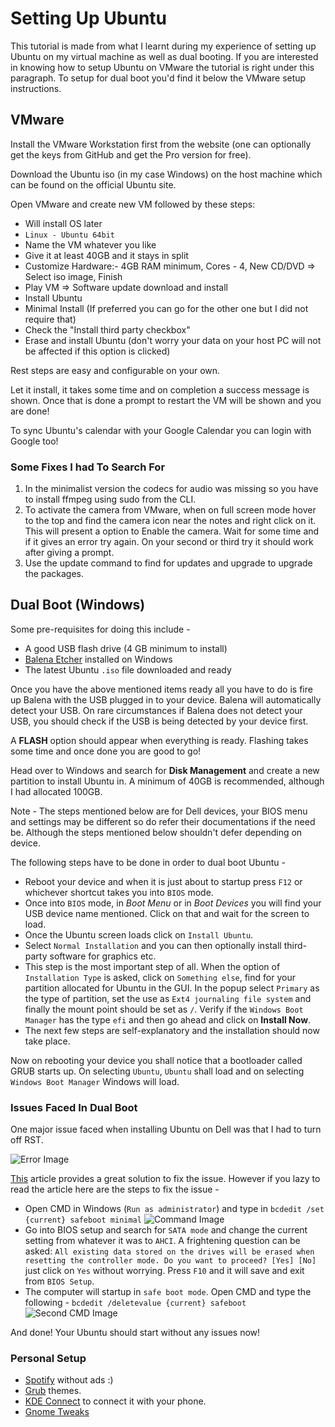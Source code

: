 # Setting Up Ubuntu

This tutorial is made from what I learnt during my experience of setting up Ubuntu on my virtual machine as well as dual booting. If you are interested in knowing how to setup Ubuntu on VMware the tutorial is right under this paragraph. To setup for dual boot you'd find it below the VMware setup instructions.

## VMware

Install the VMware Workstation first from the website (one can optionally get the keys from GitHub and get the Pro version for free).

Download the Ubuntu iso (in my case Windows) on the host machine which can be found on the official Ubuntu site.

Open VMware and create new VM followed by these steps:

- Will install OS later
- `Linux - Ubuntu 64bit`
- Name the VM whatever you like
- Give it at least 40GB and it stays in split
- Customize Hardware:- 4GB RAM minimum, Cores - 4, New CD/DVD => Select iso image, Finish
- Play VM => Software update download and install
- Install Ubuntu
- Minimal Install (If preferred you can go for the other one but I did not require that)
- Check the "Install third party checkbox"
- Erase and install Ubuntu (don't worry your data on your host PC will not be affected if this option is clicked)

Rest steps are easy and configurable on your own.

Let it install, it takes some time and on completion a success message is shown. Once that is done a prompt to restart the VM will be shown and you are done! 

To sync Ubuntu's calendar with your Google Calendar you can login with Google too!


### Some Fixes I had To Search For

1. In the minimalist version the codecs for audio was missing so you have to install ffmpeg using sudo from the CLI.
2. To activate the camera from VMware, when on full screen mode hover to the top and find the camera icon near the notes and right click on it. This will present a option to Enable the camera. Wait for some time and if it gives an error try again. On your second or third try it should work after giving a prompt. 
3. Use the update command to find for updates and upgrade to upgrade the packages.


## Dual Boot (Windows)

Some pre-requisites for doing this include -

- A good USB flash drive (4 GB minimum to install)
- [Balena Etcher](https://www.balena.io/etcher/) installed on Windows
- The latest Ubuntu `.iso` file downloaded and ready

Once you have the above mentioned items ready all you have to do is fire up Balena with the USB plugged in to your device. Balena will automatically detect your USB. On rare circumstances if Balena does not detect your USB, you should check if the USB is being detected by your device first.

A **FLASH** option should appear when everything is ready. Flashing takes some time and once done you are good to go!

Head over to Windows and search for **Disk Management** and create a new partition to install Ubuntu in. A minimum of 40GB is recommended, although I had allocated 100GB. 

Note - The steps mentioned below are for Dell devices, your BIOS menu and settings may be different so do refer their documentations if the need be. Although the steps mentioned below shouldn't defer depending on device.

The following steps have to be done in order to dual boot Ubuntu - 

- Reboot your device and when it is just about to startup press `F12` or whichever shortcut takes you into `BIOS` mode.
- Once into `BIOS` mode, in *Boot Menu* or in *Boot Devices* you will find your USB device name mentioned. Click on that and wait for the screen to load.
- Once the Ubuntu screen loads click on `Install Ubuntu`.
- Select `Normal Installation` and you can then optionally install third-party software for graphics etc.
- This step is the most important step of all. When the option of `Installation Type` is asked, click on `Something else`, find for your partition allocated for Ubuntu in the GUI. In the popup select `Primary` as the type of partition, set the use as `Ext4 journaling file system` and finally the mount point should be set as `/`. Verify if the `Windows Boot Manager` has the type `efi` and then go ahead and click on **Install Now**.
- The next few steps are self-explanatory and the installation should now take place.

Now on rebooting your device you shall notice that a bootloader called GRUB starts up. On selecting `Ubuntu`, `Ubuntu` shall load and on selecting `Windows Boot Manager` Windows will load.

### Issues Faced In Dual Boot

One major issue faced when installing Ubuntu on Dell was that I had to turn off RST.

![Error Image](https://res.cloudinary.com/practicaldev/image/fetch/s--HmcbQ6-A--/c_limit%2Cf_auto%2Cfl_progressive%2Cq_auto%2Cw_880/https://dev-to-uploads.s3.amazonaws.com/i/3opvjmf0c8bj7k6yylek.png)

[This](https://dev.to/lakshmiwarrier/dual-booting-windows-10-and-ubuntu-20-04-with-rst-issue-fixed-4le8) article provides a great solution to fix the issue. However if you lazy to read the article here are the steps to fix the issue -

- Open CMD in Windows (`Run as administrator`) and type in `bcdedit /set {current} safeboot minimal` 
![Command Image](https://res.cloudinary.com/practicaldev/image/fetch/s--mNMByZgU--/c_limit%2Cf_auto%2Cfl_progressive%2Cq_auto%2Cw_880/https://dev-to-uploads.s3.amazonaws.com/i/nyyj81pvyv70ld73hhun.png)
- Go into BIOS setup and search for `SATA mode` and change the current setting from whatever it was to `AHCI`. A frightening question can be asked: `All existing data stored on the drives will be erased when resetting the controller mode. Do you want to proceed? [Yes] [No]` just click on `Yes` without worrying. Press `F10` and it will save and exit from `BIOS Setup`. 
- The computer will startup in `safe boot mode`. Open CMD and type the following - `bcdedit /deletevalue {current} safeboot`
![Second CMD Image](https://res.cloudinary.com/practicaldev/image/fetch/s--v09mfloh--/c_limit%2Cf_auto%2Cfl_progressive%2Cq_auto%2Cw_880/https://dev-to-uploads.s3.amazonaws.com/i/mq28k2149ug3j4qoxl7n.PNG)

And done! Your Ubuntu should start without any issues now!

### Personal Setup

 - [Spotify](https://github.com/abba23/spotify-adblock) without ads :)
 - [Grub](https://github.com/AdisonCavani/distro-grub-themes) themes.
 - [KDE Connect](https://kdeconnect.kde.org/) to connect it with your phone.
 - [Gnome Tweaks](https://itsfoss.com/gnome-tweak-tool/)